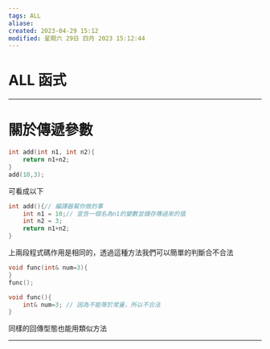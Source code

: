 ```yaml
---
tags: ALL 
aliase: 
created: 2023-04-29 15:12
modified: 星期六 29日 四月 2023 15:12:44
---
```


# ALL 函式
***

# 關於傳遞參數

```cpp linenos title:"正常"
int add(int n1, int n2){
	return n1+n2;
}
add(10,3);
```
可看成以下
```cpp linenos title:"編譯器幫你做的事"
int add(){// 編譯器幫你做的事
	int n1 = 10;// 宣告一個名為n1的變數並儲存傳過來的值
	int n2 = 3;
	return n1+n2;
}
```

上兩段程式碼作用是相同的，透過這種方法我們可以簡單的判斷合不合法

```cpp linenos title:"不合法"
void func(int& num=3){
}
func();
```

```cpp linenos title:"編譯器幫你做的事"
void func(){
	int& num=3; // 因為不能等於常量，所以不合法 
}
```

同樣的回傳型態也能用類似方法

---
